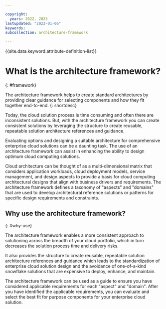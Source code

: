 ```yaml
---

copyright:
  years: 2022, 2023
lastupdated: "2023-01-06"
keywords: 
subcollection: architecture-framework

---
```


{{site.data.keyword.attribute-definition-list}}


# What is the architecture framework?
{: #framework}

The architecture framework helps to create standard architectures by providing clear guidance for selecting components and how they fit together end-to-end. 
{: shortdesc}

Today, the cloud solution process is time consuming and often there are inconsistent solutions. But, with the architecture framework you can create consistent solutions by leveraging the structure to create reusable, repeatable solution architecture references and guidance.

Evaluating options and designing a suitable architecture for comprehensive enterprise cloud solutions can be a daunting task. The use of an architecture framework can assist in enhancing the ability to design optimum cloud computing solutions. 

Cloud architecture can be thought of as a multi-dimensional matrix that considers application workloads, cloud deployment models, service management, and design aspects to provide a basis for cloud computing architectural designs that align with business drivers and requirements.  The architecture framework defines a taxonomy of "aspects" and "domains" that are used to develop architectural reference solutions or patterns for specific design requirements and constraints.

## Why use the architecture framework?
{: #why-use}

The architecture framework enables a more consistent approach to solutioning across the breadth of your cloud portfolio, which in turn decreases the solution process time and delivery risks.

It also provides the structure to create reusable, repeatable solution architecture references and guidance which leads to the standardization of enterprise cloud solution design and the avoidance of one-of-a-kind snowflake solutions that are expensive to deploy, enhance, and maintain.

The architecture framework can be used as a guide to ensure you have considered applicable requirements for each "aspect" and "domain". After you have identified the applicable requirements, you can evaluate and select the best fit for purpose components for your enterprise cloud solution.
